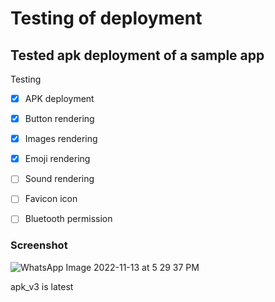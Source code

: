 # Testing of deployment

## Tested apk deployment of a sample app

Testing
- [x] APK deployment
- [x] Button rendering
- [x] Images rendering
- [x] Emoji rendering
- [ ] Sound rendering
- [ ] Favicon icon
- [ ] Bluetooth permission


### Screenshot
![WhatsApp Image 2022-11-13 at 5 29 37 PM](https://user-images.githubusercontent.com/83284294/201521172-b2a27252-4ec0-4ed9-9097-c6f3ecdf112a.jpeg)

apk_v3 is latest
